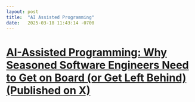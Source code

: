 ```yaml
---
layout: post
title:  "AI Assisted Programming"
date:   2025-03-18 11:43:14 -0700
---
```


# [AI-Assisted Programming: Why Seasoned Software Engineers Need to Get on Board (or Get Left Behind) (Published on X)](https://x.com/johnwlockwoodiv/status/1902051964235739346)
